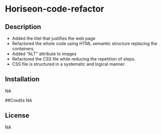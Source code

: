 # Horiseon-code-refactor

## Description
- Added the titel that justifies the web page
- Refactored the whole code using HTML semantic structure replacing the <div> containers.
- Added "ALT" attribute to images
- Refactored the CSS file while reducing the repetition of steps.
- CSS file is structured in a systematic and logical manner.

## Installation
NA

##Credits
NA
## License
NA
